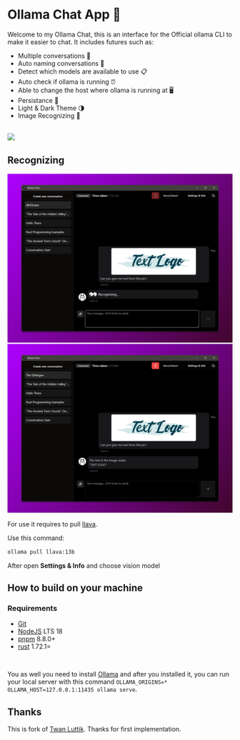 # Ollama Chat App 🐐

Welcome to my Ollama Chat, this is an interface for the Official ollama CLI to make it easier to chat. It includes futures such as:

- Multiple conversations 💬
- Auto naming conversations 🧠
- Detect which models are available to use 📋
- Auto check if ollama is running ⏰
- Able to change the host where ollama is running at 🖥️
- Persistance 📀
- Light & Dark Theme 🌗
- Image Recognizing 👀

<br />

<img src="./.github/docs/preview-1.png" />

<br />

## Recognizing

<img src="./.github/docs/recognizing.png" />
<img src="./.github/docs/recognizing-done.png" />

For use it requires to pull [llava](https://ollama.com/library/llava).

Use this command:

```sh
ollama pull llava:13b
```

After open **Settings & Info** and choose vision model

## How to build on your machine

### Requirements

- [Git](https://git-scm.com/)
- [NodeJS](https://nodejs.org/en) LTS 18
- [pnpm](https://pnpm.io/) 8.8.0+
- [rust](https://www.rust-lang.org/) 1.72.1=

<br />

You as well you need to install [Ollama](https://ollama.ai) and after you installed it, you can run your local server with this command `OLLAMA_ORIGINS=* OLLAMA_HOST=127.0.0.1:11435 ollama serve`.

## Thanks

This is fork of [Twan Luttik](https://github.com/ollama-interface/Ollama-Gui). Thanks for first implementation.
